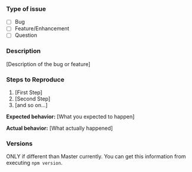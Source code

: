 ### Type of issue

- [ ] Bug
- [ ] Feature/Enhancement
- [ ] Question

### Description

[Description of the bug or feature]

### Steps to Reproduce

1. [First Step]
2. [Second Step]
3. [and so on...]

**Expected behavior:** [What you expected to happen]

**Actual behavior:** [What actually happened]

### Versions

ONLY if different than Master currently.
You can get this information from executing `npm version`.
